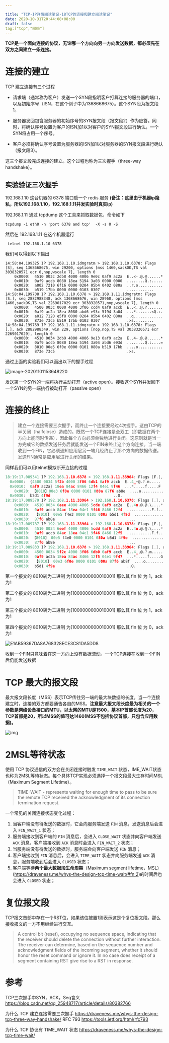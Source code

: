 ```yaml
---

title: "TCP-IP详情阅读笔记-18TCP的连接和建立阅读笔记"
date: 2020-10-31T20:44:08+08:00
draft: false
tag:["tcp","网络"]
---
```


**TCP是一个面向连接的协议，无论哪一个方向向另一方向发送数据，都必须先在双方之间建立一条连接。**

# 连接的建立

TCP 建立连接有三个过程

- 请求端（通常称为客户）发送一个SYN段指明客户打算连接的服务器的端口，以及初始序号（ISN，在这个例子中为1368668675）。这个SYN段为报文段1。

- 服务器发回包含服务器的初始序号的SYN报文段（报文段2）作为应答。同时，将确认序号设置为客户的ISN加1以对客户的SYN报文段进行确认。一个SYN将占用一个序号。

- 客户必须将确认序号设置为服务器的ISN加1以对服务器的SYN报文段进行确认（报文段3）。

这三个报文段完成连接的建立。这个过程也称为三次握手（three-way handshake）。

## 实验验证三次握手

192.168.1.10 这台机器的 6378 端口启一个 redis 服务 **(备注：这里由于机器ip隐私，所以192.168.1.10，192.168.1.11并发实验时真实ip)**

192.168.1.11 通过 tcpdump 这个工具来抓取数据包，命令如下

```shell
tcpdump -i eth0 -n 'port 6378 and tcp'  -X -s 0 -S
```

然后在 192.168.1.11 在这个机器运行

```shell
 telnet 192.168.1.10 6378
```
我们可以得到以下输出

```
14:58:04.199325 IP 192.168.1.10.idmgratm > 192.168.1.10.6378: Flags [S], seq 1368668675, win 29200, options [mss 1460,sackOK,TS val 3038320571 ecr 0,nop,wscale 7], length 0
	0x0000:  4510 003c 2db8 4000 4006 9e0c 0af9 ac2a  E..<-.@.@......*
	0x0010:  0af9 accb 8080 18ea 5194 3a03 0000 0000  ........Q.:.....
	0x0020:  a002 7210 6f16 0000 0204 05b4 0402 080a  ..r.o...........
	0x0030:  b519 17bb 0000 0000 0103 0307            ............
14:58:04.199708 IP 192.168.1.10.6378 > 192.168.1.11.idmgratm: Flags [S.], seq 2882988348, ack 1368668676, win 28960, options [mss 1460,sackOK,TS val 2269017029 ecr 3038320571,nop,wscale 7], length 0
	0x0000:  4500 003c 0000 4000 3f06 ccd4 0af9 accb  E..<..@.?.......
	0x0010:  0af9 ac2a 18ea 8080 abd6 e93c 5194 3a04  ...*.......<Q.:.
	0x0020:  a012 7120 e5f8 0000 0204 05b4 0402 080a  ..q.............
	0x0030:  873e 73c5 b519 17bb 0103 0307            .>s.........
14:58:04.199769 IP 192.168.1.11.idmgratm > 192.168.1.10.6378: Flags [.], ack 2882988349, win 229, options [nop,nop,TS val 3038320571 ecr 2269017029], length 0
	0x0000:  4510 0034 2db9 4000 4006 9e13 0af9 ac2a  E..4-.@.@......*
	0x0010:  0af9 accb 8080 18ea 5194 3a04 abd6 e93d  ........Q.:....=
	0x0020:  8010 00e5 6f0e 0000 0101 080a b519 17bb  ....o...........
	0x0030:  873e 73c5                                .>s.
```

通过上面的实验我们可以画出以下的握手过程

![image-20201101153648220](./image-20201101153648220.png)

发送第一个SYN的一端将执行主动打开（active open）。接收这个SYN并发回下一个SYN的另一端执行被动打开（passive open）



#  连接的终止

> 建立一个连接需要三次握手，而终止一个连接要经过4次握手。这由TCP的半关闭（halfclose）造成的。既然一个TCP连接是全双工（即数据在两个方向上能同时传递），因此每个方向必须单独地进行关闭。这原则就是当一方完成它的数据发送任务后就能发送一个FIN来终止这个方向连接。当一端收到一个FIN，它必须通知应用层另一端几经终止了那个方向的数据传送。发送FIN通常是应用层进行关闭的结果。

同样我们可以用telnet模拟断开连接的过程

```go
18:19:17.089341 IP 192.168.1.10.6378 > 192.168.1.11.33964: Flags [F.], seq 2221282036, ack 81895238, win 227, options [nop,nop,TS val 2281089934 ecr 3050393501], length 0
  0x0000:  {4500 0034 5f2b 4000 3f06 6db1 0af9 accb  E..4_+@.?.m.....
  0x0010:  0af9 ac2a} 18ea 84ac 8466 12f4 04e1 9f46  ...*.....f.....F
	0x0020: 【8010】00e3 6f0e 0000 0101 080a 87f6 ab8e  ....o...........
  0x0030:  b5d1 4f9d                            ..O.
18:19:17.089579 IP 192.168.1.11.33964 > 192.168.1.10.6378: Flags [.], ack 2221282036, win 229, options [nop,nop,TS val 3050393501 ecr 2281089934], length 0
	0x0000:  4510 0034 6eee 4000 4006 5cde 0af9 ac2a  E..4n.@.@.\....*
	0x0010:  0af9 accb 84ac 18ea 04e1 9f46 8466 12f4  ...........F.f..
	0x0020:  【8010】 00e5 f4e3 0000 0101 080a b5d1 4f9d  ..............O.
	0x0030:  87f6 ab8e                                ....
18:19:17.089787 IP 192.168.1.11.33964 > 192.168.1.10.6378: Flags [F.], seq 81895238, ack 2221282037, win 229, options [nop,nop,TS val 3050393502 ecr 2281089934], length 0
	0x0000:  4510 0034 6eef 4000 4006 5cdd 0af9 ac2a  E..4n.@.@.\....*
	0x0010:  0af9 accb 84ac 18ea 04e1 9f46 8466 12f5  ...........F.f..
	0x0020: 【8010】 00e5 f4e0 0000 0101 080a b5d1 4f9e  ..............O.
	0x0030:  87f6 ab8e                                ....
18:19:17.089833 IP 192.168.1.10.6378 > 192.168.1.11.33964: Flags [.], ack 81895239, win 227, options [nop,nop,TS val 2281089935 ecr 3050393502], length 0
	0x0000:  4500 0034 5f2c 4000 3f06 6db0 0af9 accb  E..4_,@.?.m.....
	0x0010:  0af9 ac2a 18ea 84ac 8466 12f5 04e1 9f47  ...*.....f.....G
	0x0020:  【8010】 00e3 6f0e 0000 0101 080a 87f6 ab8f  ....o...........
	0x0030:  b5d1 4f9e                                ..O.


```

第一个报文的 8010转为二进制 为[1000000000010001] 那么其 fin 位 为 1，ack 为1 

第二个报文的 8010转为二进制 为[1000000000010001] 那么其 fin 位 为 0，ack 为1 

第三个报文的 8010转为二进制 为[1000000000010001] 那么其 fin 位 为 1，ack 为1 

第四个报文的 8010转为二进制 为[1000000000010001] 那么其 fin 位 为 0，ack 为1 

![E1AB59367DA8A768328ECE3C81DA5DD8](./E1AB59367DA8A768328ECE3C81DA5DD8.png)



​            收到一个FIN只意味着在这一方向上没有数据流动。一个TCP连接在收到一个FIN后仍能发送数据



# TCP 最大的报文段 

最大报文段长度（MSS）表示TCP传往另一端的最大块数据的长度。当一个连接建立时，连接的双方都要通告各自的MSS。**注意最大报文段长度最为相关的一个参数是网络设备接口的MTU，以太网的MTU是1500，基本IP首部长度为20，TCP首部是20，所以MSS的值可达1460(MSS不包括协议首部，只包含应用数据)。**



![img](./20160403234524091.png)



# 2MSL等待状态

使用 TCP 协议通信的双方会在关闭连接时触发 `TIME_WAIT` 状态，IME_WAIT状态也称为2MSL等待状态。每个具体TCP实现必须选择一个报文段最大生存时间MSL（Maximum Segment Lifetime）。

>TIME-WAIT - represents waiting for enough time to pass to be sure the remote TCP received the acknowledgment of its connection termination request.




一个常见的关闭连接状态变化过程：

1. 当客户端没有待发送的数据时，它会向服务端发送 `FIN` 消息，发送消息后会进入 `FIN_WAIT_1` 状态；
2. 服务端接收到客户端的 `FIN` 消息后，会进入 `CLOSE_WAIT` 状态并向客户端发送 `ACK` 消息，客户端接收到 `ACK` 消息时会进入 `FIN_WAIT_2` 状态；
3. 当服务端没有待发送的数据时，服务端会向客户端发送 `FIN` 消息；
4. 客户端接收到 `FIN` 消息后，会进入 `TIME_WAIT` 状态并向服务端发送 `ACK` 消息，服务端收到后会进入 `CLOSED` 状态；
5. 客户端等待**两个最大数据段生命周期**（Maximum segment lifetime，MSL）(https://draveness.me/whys-the-design-tcp-time-wait/#fn:2)的时间后也会进入 `CLOSED` 状态；



# 复位报文段

TCP报文首部中存在一个RST位，如果该位被置1则表示这是个复位报文段。那么接收报文的一方不用继续进行交互。

> A control bit (reset), occupying no sequence space, indicating that the receiver should delete the connection without further
>interaction.  The receiver can determine, based on the  sequence number and acknowledgment fields of the incoming
> segment, whether it should honor the reset command or ignore    it.  In no case does receipt of a segment containing RST give rise to a RST in response.       



# 参考 
TCP三次握手中SYN，ACK，Seq含义 https://blog.csdn.net/qq_25948717/article/details/80382766

为什么 TCP 建立连接需要三次握手  https://draveness.me/whys-the-design-tcp-three-way-handshake/
RFC 793 https://tools.ietf.org/html/rfc793

 为什么 TCP 协议有 TIME_WAIT 状态 https://draveness.me/whys-the-design-tcp-time-wait/